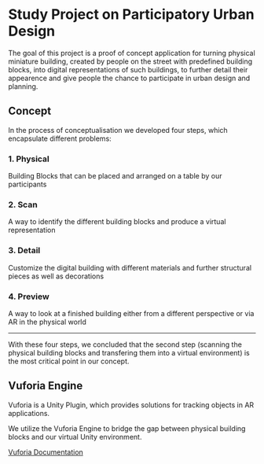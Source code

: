 # Study Project on Participatory Urban Design

The goal of this project is a proof of concept application for turning physical miniature building, created by people on the street with predefined building blocks, into digital representations of such buildings, to further detail their appearence and give people the chance to participate in urban design and planning.

## Concept

In the process of conceptualisation we developed four steps, which encapsulate different problems:

### 1. Physical
Building Blocks that can be placed and arranged on a table by our participants

### 2. Scan
A way to identify the different building blocks and produce a virtual representation

### 3. Detail
Customize the digital building with different materials and further structural pieces as well as decorations

### 4. Preview
A way to look at a finished building either from a different perspective or via AR in the physical world

---

With these four steps, we concluded that the second step (scanning the physical building blocks and transfering them into a virtual environment) is the most critical point in our concept.

## Vuforia Engine
Vuforia is a Unity Plugin, which provides solutions for tracking objects in AR applications.

We utilize the Vuforia Engine to bridge the gap between physical building blocks and our virtual Unity environment.

[Vuforia Documentation](https://developer.vuforia.com/)
